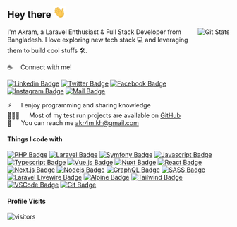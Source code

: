 ## Hey there <img src="hello.gif" width="28px" alt="Hey">

<a href="https://github.com/akr4m"><img alt="Git Stats" src="https://github-readme-stats.vercel.app/api?username=akr4m&count_private=true&show_icons=true&hide=prs,contribs" align="right" height="150" /></a>

I'm Akram, a Laravel Enthusiast & Full Stack Developer from  Bangladesh.
I love exploring new tech stack 💻 and leveraging them to build cool stuffs 🛠️.

:coffee: &emsp;Connect with me!

[![Linkedin Badge](https://img.shields.io/badge/LinkedIn-0077B5?style=for-the-badge&logo=linkedin&logoColor=white)](https://www.linkedin.com/in/akr4m/) [![Twitter Badge](https://img.shields.io/badge/Twitter-1DA1F2?style=for-the-badge&logo=twitter&logoColor=white)](https://twitter.com/akr4mkhan/) [![Facebook Badge](https://img.shields.io/badge/Facebook-1877F2?style=for-the-badge&logo=facebook&logoColor=white)](https://www.facebook.com/akr4mkhan/) [![Instagram Badge](https://img.shields.io/badge/Instagram-E4405F?style=for-the-badge&logo=instagram&logoColor=white)](https://www.instagram.com/akr4mkhan/) [![Mail Badge](https://img.shields.io/badge/Gmail-D14836?style=for-the-badge&logo=gmail&logoColor=white)](mailto:akr4m.kh@gmail.com)


⚡ &emsp; I enjoy programming and sharing knowledge <br/>
👨🏻‍💻 &emsp; Most of my test run projects are available on [GitHub](https://github.com/akr4m?tab=repositories) <br/>
:e-mail: &emsp; You can reach me [akr4m.kh@gmail.com](mailto:akr4m.kh@gmail.com) <br/>

#### Things I code with

[![PHP Badge](https://img.shields.io/badge/-PHP-474A8A?style=for-the-badge&labelColor=black&logo=PHP&logoColor=B0B3D6)](#) [![Laravel Badge](https://img.shields.io/badge/-Laravel-F05340?style=for-the-badge&labelColor=f7f7f7&logo=Laravel&logoColor=F05340)](#) [![Symfony Badge](https://img.shields.io/badge/-Symfony-black?style=for-the-badge&labelColor=black&logo=Symfony&logoColor=white)](#) [![Javascript Badge](https://img.shields.io/badge/-Javascript-F0DB4F?style=for-the-badge&labelColor=black&logo=javascript&logoColor=F0DB4F)](#) [![Typescript Badge](https://img.shields.io/badge/-Typescript-007acc?style=for-the-badge&labelColor=black&logo=typescript&logoColor=007acc)](#) [![Vue.js Badge](https://img.shields.io/badge/-Vue.js-42b883?style=for-the-badge&labelColor=black&logo=vuedotjs&logoColor=42b883)](#) [![Nuxt Badge](https://img.shields.io/badge/-Nuxt.js-41b883?style=for-the-badge&labelColor=black&logo=nuxtdotjs&logoColor=41b883)](#) [![React Badge](https://img.shields.io/badge/-React-61DBFB?style=for-the-badge&labelColor=black&logo=react&logoColor=61DBFB)](#) [![Next.js Badge](https://img.shields.io/badge/next.js-000000?style=for-the-badge&logo=nextdotjs&logoColor=white)](#) [![Nodejs Badge](https://img.shields.io/badge/-Nodejs-3C873A?style=for-the-badge&labelColor=black&logo=node.js&logoColor=3C873A)](#) [![GraphQL Badge](https://img.shields.io/badge/-GraphQl-e535ab?style=for-the-badge&labelColor=black&logo=node.js&logoColor=e535ab)](#) [![SASS Badge](https://img.shields.io/badge/Sass-CC6699?style=for-the-badge&logo=sass&logoColor=white)](#) [![Laravel Livewire Badge](https://img.shields.io/badge/-Livewire-fb70a9?style=for-the-badge&labelColor=black&logo=livewire&logoColor=fb70a9)](#) [![Alpine Badge](https://img.shields.io/badge/Alpine.js-a1cdd9?style=for-the-badge&logo=alpinedotjs&logoColor=a1cdd9&labelColor=000000)](#) [![Tailwind Badge](https://img.shields.io/badge/Tailwind%20CSS-092749?style=for-the-badge&logo=tailwindcss&logoColor=06B6D4&labelColor=000000)](#) [![VSCode Badge](https://img.shields.io/badge/Visual_Studio_Code-5C2D91?style=for-the-badge&logo=visual%20studio&logoColor=white)](#) [![Git Badge](https://img.shields.io/badge/Git-F05032?style=for-the-badge&logo=git&logoColor=white)](#)

#### Profile Visits

![visitors](https://visitor-badge.glitch.me/badge?page_id=akr4m)
